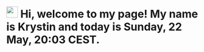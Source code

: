 <h1><img src="https://emojis.slackmojis.com/emojis/images/1531849430/4246/blob-sunglasses.gif?1531849430" width="30"/> Hi, welcome to my page! My name is Krystin and today is Sunday, 22 May, 20:03 CEST.</h1>
